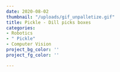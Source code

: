 ```yaml
---
date: 2020-08-02
thumbnail: "/uploads/gif_unpalletize.gif"
title: Pickle - Dill picks boxes
categories:
- Robotics
- " Pickle"
- Computer Vision
project_bg_color: ''
project_fg_color: ''

---
```

